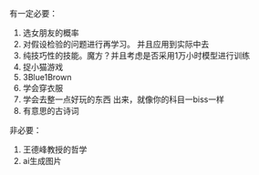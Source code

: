

有一定必要：

1. 选女朋友的概率
2. 对假设检验的问题进行再学习。 并且应用到实际中去
3. 纯技巧性的技能。魔方？并且考虑是否采用1万小时模型进行训练
4. 捉小猫游戏
5. 3Blue1Brown
6. 学会穿衣服
7. 学会去整一点好玩的东西 出来，就像你的科目一biss一样
8. 有意思的古诗词





非必要：

1. 王德峰教授的哲学
2. ai生成图片

